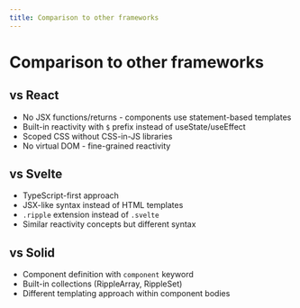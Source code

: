 ```yaml
---
title: Comparison to other frameworks
---
```


# Comparison to other frameworks

## vs React
- No JSX functions/returns - components use statement-based templates
- Built-in reactivity with `$` prefix instead of useState/useEffect
- Scoped CSS without CSS-in-JS libraries
- No virtual DOM - fine-grained reactivity

## vs Svelte
- TypeScript-first approach
- JSX-like syntax instead of HTML templates
- `.ripple` extension instead of `.svelte`
- Similar reactivity concepts but different syntax

## vs Solid
- Component definition with `component` keyword
- Built-in collections (RippleArray, RippleSet)
- Different templating approach within component bodies
